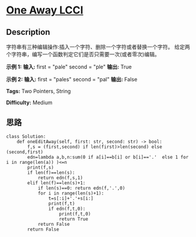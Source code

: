 # [One Away LCCI][title]

## Description

字符串有三种编辑操作:插入一个字符、删除一个字符或者替换一个字符。 给定两个字符串，编写一个函数判定它们是否只需要一次(或者零次)编辑。



**示例  1:**
            **输入:**     first = "pale"    second = "ple"    **输出:** True



**示例  2:**
            **输入:**     first = "pales"    second = "pal"    **输出:** False    


**Tags:** Two Pointers, String

**Difficulty:** Medium

## 思路

``` python3
class Solution:
    def oneEditAway(self, first: str, second: str) -> bool:
        f,s = (first,second) if len(first)>len(second) else (second,first)
        edn=lambda a,b,n:sum(0 if a[i]==b[i] or b[i]=='.'  else 1 for i in range(len(a)) )<=n
        print(f,s)
        if len(f)==len(s):
            return edn(f,s,1)
        elif len(f)==len(s)+1:
            if len(s)==0: return edn(f,'.',0)
            for i in range(len(s)+1):
                t=s[:i]+'.'+s[i:]
                print(f,t)
                if edn(f,t,0):
                    print(f,t,0)
                    return True
            return False
        return False
```

[title]: https://leetcode-cn.com/problems/one-away-lcci
